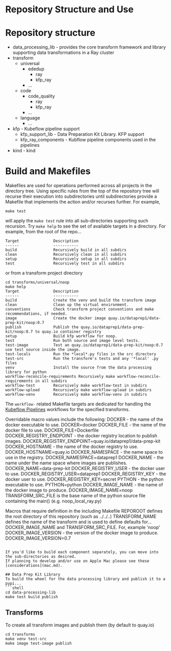 # Repository Structure and Use 

# Repository structure
* data_processing_lib - provides the core transform framework and library 
supporting data transformations in a Ray cluster
* transform
    * universal
        * ededup
          * ray
          * kfp_ray
        * ...
    * code
        * code_quality
            * ray
            * kfp_ray
        * ...
    * language
        * ...
* kfp - Kubeflow pipeline support
    * kfp_support_lib - Data Preparation Kit Library. KFP support
    * kfp_ray_components - Kubflow pipeline components used in the pipelines
* kind - kind


# Build and Makefiles
Makefiles are used for operations performed across all projects in the directory tree.
Using specific rules from the top of the repository tree will recurse their execution
into subdirectories  until subdirectories provide a Makefile that implements the action
and/or recurses further.  For example,
```shell
make test 
```
will apply the `make test` rule into all sub-directories supporting such recursion.
Try `make help` to see the set of available targets in a directory.  For example,
from the root of the repo...
```
Target               Description
------               -----------
build                Recursively build in all subdirs 
clean                Recursively clean in all subdirs 
setup                Recursively setup in all subdirs
test                 Recursively test in all subdirs 
```
or from a transform project directory
```
cd transforms/universal/noop
make help
Target               Description
------               -----------
build                Create the venv and build the transform image 
clean                Clean up the virtual environment.
conventions          Check transform project conventions and make recommendations, if needed.
image                Create the docker image quay.io/dataprep1/data-prep-kit/noop:0.7
publish              Publish the quay.io/dataprep1/data-prep-kit/noop:0.7 to quay.io container registry
setup                Build kfp workflow for noop. 
test                 Run both source and image level tests.
test-image           Test an quay.io/dataprep1/data-prep-kit/noop:0.7 use test source inside the image. 
test-locals          Run the *local*.py files in the src directory 
test-src             Run the transform's tests and any '*local' .py files
venv                 Install the source from the data processing library for python
workflow-reconcile-requirements Recursively make workflow-reconcile-requirements in all subdirs
workflow-test        Recursively make workflow-test in subdirs
workflow-upload      Recursively make workflow-upload in subdirs
workflow-venv        Recursively make workflow-venv in subdirs
```

The `workflow-` related Makefile targets are dedicated for handling the [Kubeflow Pipelines](https://github.com/kubeflow/pipelines) workflows for the specified transforms.

Overridable macro values include the following:
DOCKER - the name of the docker executable to use. DOCKER=docker
DOCKER_FILE - the name of the docker file to use. DOCKER_FILE=Dockerfile
DOCKER_REGISTRY_ENDPOINT - the docker registry location to publish images. DOCKER_REGISTRY_ENDPOINT=quay.io/dataprep1/data-prep-kit
DOCKER_HOSTNAME - the name of the docker registry to use. DOCKER_HOSTNAME=quay.io
DOCKER_NAMESPACE - the name space to use in the registry. DOCKER_NAMESPACE=dataprep1
DOCKER_NAME - the name under the name space where images are publishes. DOCKER_NAME=data-prep-kit
DOCKER_REGISTRY_USER - the docker user to use. DOCKER_REGISTRY_USER=dataprep1
DOCKER_REGISTRY_KEY - the docker user to use. DOCKER_REGISTRY_KEY=secret
PYTHON - the python executable to use. PYTHON=python
DOCKER_IMAGE_NAME - the name of the docker image to produce. DOCKER_IMAGE_NAME=noop
TRANSFORM_SRC_FILE is the base name of the python source file containing the main() (e.g. noop_local_ray.py)

Macros that require definition in the including Makefile
REPOROOT defines the root directory of this repository (such as ../../..)
TRANSFORM_NAME defines the name of the transform and is used to define defaults for...
    DOCKER_IMAGE_NAME and TRANSFORM_SRC_FILE.  For, example 'noop'
DOCKER_IMAGE_VERSION - the version of the docker image to produce. DOCKER_IMAGE_VERSION=0.7
```

If you'd like to build each component separately, you can move into the sub-directories as desired.  
If planning to develop and/or use on Apple Mac please see these [considerations](mac.md).

## Data Prep Kit Library 
To build the wheel for the data processing library and publish it to a pypi... 
```shell
cd data-processing-lib 
make test build publish 
```

## Transforms
To create all transform images and publish them (by default to quay.io)
```shell
cd transforms
make venv test-src
make image test-image publish
```

